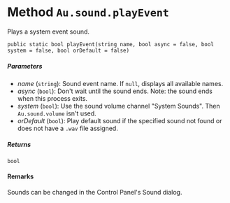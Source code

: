 # Method `Au.sound.playEvent`

Plays a system event sound.

```
public static bool playEvent(string name, bool async = false, bool system = false, bool orDefault = false)
```

##### Parameters

- *name*  (`string`):
    Sound event name. If `null`, displays all available names.
- *async*  (`bool`):
    Don't wait until the sound ends. Note: the sound ends when this process exits.
- *system*  (`bool`):
    Use the sound volume channel "System Sounds". Then `Au.sound.volume` isn't used.
- *orDefault*  (`bool`):
    Play default sound if the specified sound not found or does not have a `.wav` file assigned.

##### Returns

`bool`

#### Remarks

Sounds can be changed in the Control Panel's Sound dialog.